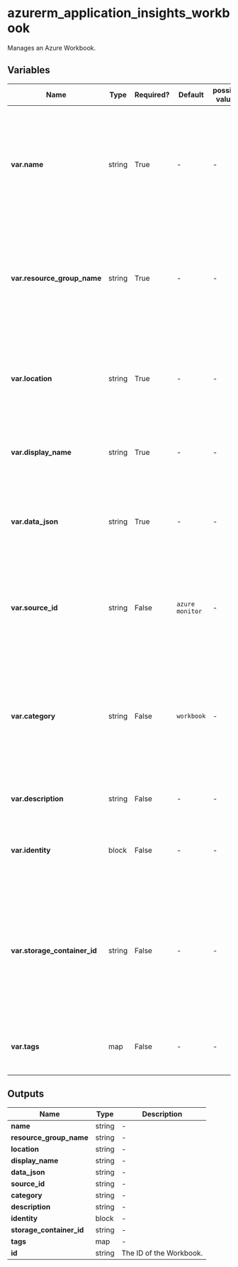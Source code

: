# azurerm_application_insights_workbook

Manages an Azure Workbook.

## Variables

| Name | Type | Required? | Default  | possible values | Description |
| ---- | ---- | --------- | -------- | ----------- | ----------- |
| **var.name** | string | True | -  |  -  | Specifies the name of this Workbook as a UUID/GUID. It should not contain any uppercase letters. Changing this forces a new Workbook to be created. | 
| **var.resource_group_name** | string | True | -  |  -  | Specifies the name of the Resource Group where the Workbook should exist. Changing this forces a new Workbook to be created. | 
| **var.location** | string | True | -  |  -  | Specifies the Azure Region where the Workbook should exist. Changing this forces a new Workbook to be created. | 
| **var.display_name** | string | True | -  |  -  | Specifies the user-defined name (display name) of the workbook. | 
| **var.data_json** | string | True | -  |  -  | Configuration of this particular workbook. Configuration data is a string containing valid JSON. | 
| **var.source_id** | string | False | `azure monitor`  |  -  | Resource ID for a source resource. It should not contain any uppercase letters. Defaults to `azure monitor`. | 
| **var.category** | string | False | `workbook`  |  -  | Workbook category, as defined by the user at creation time. There may be additional category types beyond the following: `workbook`, `sentinel`. Defaults to `workbook`. | 
| **var.description** | string | False | -  |  -  | Specifies the description of the workbook. | 
| **var.identity** | block | False | -  |  -  | An `identity` block. Changing this forces a new Workbook to be created. | 
| **var.storage_container_id** | string | False | -  |  -  | Specifies the Resource Manager ID of the Storage Container when bring your own storage is used. Changing this forces a new Workbook to be created. | 
| **var.tags** | map | False | -  |  -  | A mapping of tags which should be assigned to the Workbook. | 



## Outputs

| Name | Type | Description |
| ---- | ---- | --------- | 
| **name** | string  | - | 
| **resource_group_name** | string  | - | 
| **location** | string  | - | 
| **display_name** | string  | - | 
| **data_json** | string  | - | 
| **source_id** | string  | - | 
| **category** | string  | - | 
| **description** | string  | - | 
| **identity** | block  | - | 
| **storage_container_id** | string  | - | 
| **tags** | map  | - | 
| **id** | string  | The ID of the Workbook. | 